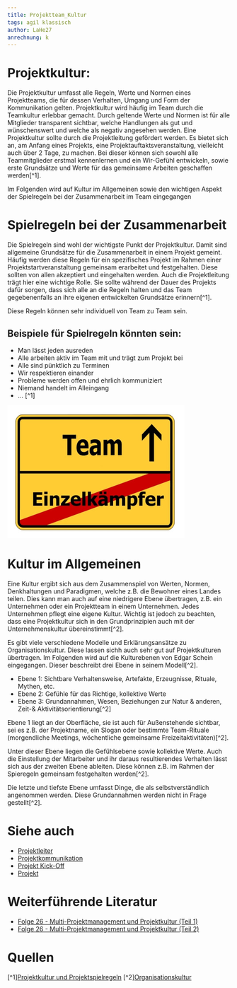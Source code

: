 ```yaml
---
title: Projektteam_Kultur
tags: agil klassisch
author: LaHe27
anrechnung: k
---
```



# Projektkultur:

Die Projektkultur umfasst alle Regeln, Werte und Normen eines Projektteams, die für dessen Verhalten, Umgang und Form der Kommunikation gelten. Projektkultur wird häufig im Team durch die Teamkultur erlebbar gemacht. Durch geltende Werte und Normen ist für alle Mitglieder transparent sichtbar, welche Handlungen als gut und wünschenswert und welche als negativ angesehen werden.
Eine Projektkultur sollte durch die Projektleitung gefördert werden. Es bietet sich an, am Anfang eines Projekts, eine Projektauftaktsveranstaltung, vielleicht auch über 2 Tage, zu machen. Bei dieser können sich sowohl alle Teammitglieder erstmal kennenlernen und ein Wir-Gefühl entwickeln, sowie erste Grundsätze und Werte für das gemeinsame Arbeiten geschaffen werden[^1].

Im Folgenden wird auf Kultur im Allgemeinen sowie den wichtigen Aspekt der Spielregeln bei der Zusammenarbeit im Team eingegangen

# Spielregeln bei der Zusammenarbeit

Die Spielregeln sind wohl der wichtigste Punkt der Projektkultur.
Damit sind allgemeine Grundsätze für die Zusammenarbeit in einem Projekt gemeint.
Häufig werden diese Regeln für ein spezifisches Projekt im Rahmen einer Projektstartveranstaltung gemeinsam erarbeitet und festgehalten. Diese sollten von allen akzeptiert und eingehalten werden.
Auch die Projektleitung trägt hier eine wichtige Rolle. Sie sollte während der Dauer des Projekts dafür sorgen, dass sich alle an die Regeln halten und das Team gegebenenfalls an ihre eigenen entwickelten Grundsätze erinnern[^1].

Diese Regeln können sehr individuell von Team zu Team sein. 
## Beispiele für Spielregeln könnten sein:
* Man lässt jeden ausreden
* Alle arbeiten aktiv im Team mit und trägt zum Projekt bei
* Alle sind pünktlich zu Terminen 
* Wir respektieren einander 
* Probleme werden offen und ehrlich kommuniziert
* Niemand handelt im Alleingang
* … [^1]


![Beispielabbildung](Projektteam_Kultur/Projektteam.jpeg)


# Kultur im Allgemeinen 
Eine Kultur ergibt sich aus dem Zusammenspiel von Werten, Normen, Denkhaltungen und Paradigmen, welche z.B. die Bewohner eines Landes teilen. Dies kann man auch auf eine  niedrigere Ebene übertragen, z.B. ein Unternehmen oder ein Projektteam in einem Unternehmen. Jedes Unternehmen pflegt eine eigene Kultur. 
Wichtig ist jedoch zu beachten, dass eine Projektkultur sich in den Grundprinzipien auch mit der Unternehmenskultur übereinstimmt[^2].

Es gibt viele verschiedene Modelle und Erklärungsansätze zu Organisationskultur. Diese lassen sichh auch sehr gut auf Projektkulturen übertragen.
Im Folgenden wird auf die Kulturebenen von Edgar Schein eingegangen. 
Dieser beschreibt drei Ebene in seinem Modell[^2]. 

* Ebene 1: Sichtbare Verhaltensweise, Artefakte, Erzeugnisse, Rituale, Mythen, etc.
* Ebene 2: Gefühle für das Richtige, kollektive Werte
* Ebene 3: Grundannahmen, Wesen, Beziehungen zur Natur & anderen, Zeit-& Aktivitätsorientierung[^2]

Ebene 1 liegt an der Oberfläche, sie ist auch für Außenstehende sichtbar, sei es z.B. der Projektname, ein Slogan oder bestimmte Team-Rituale (morgendliche Meetings, wöchentliche gemeinsame Freizeitaktivitäten)[^2].

Unter dieser Ebene liegen die Gefühlsebene sowie kollektive Werte. Auch die Einstellung der Mitarbeiter und ihr daraus resultierendes Verhalten lässt sich aus der zweiten Ebene ableiten. Diese können z.B. im Rahmen der Spieregeln gemeinsam festgehalten werden[^2].

Die letzte und tiefste Ebene umfasst Dinge, die als selbstverständlich angenommen werden. Diese Grundannahmen werden nicht in Frage gestellt[^2].


# Siehe auch

* [Projektleiter](Projektleiter.md)
* [Projektkommunikation](Projektkommunikation.md)
* [Projekt Kick-Off](Projekt_Kick_Off.md)
* [Projekt](Projekt.md)

# Weiterführende Literatur

* [Folge 26 - Multi-Projektmanagement und Projektkultur (Teil 1)](https://www.youtube.com/watch?v=locN1oyoxkg)
* [Folge 26 - Multi-Projektmanagement und Projektkultur (Teil 2)](https://www.youtube.com/watch?v=BkmZQb2u5os)


# Quellen

[^1][Projektkultur und Projektspielregeln](http://projektnachwuchs.de/projektkultur-und-projektspielregeln/)
[^2][Organisationskultur](https://de.wikipedia.org/wiki/Organisationskultur)
